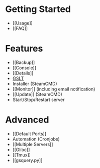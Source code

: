 # Getting Started
* [[Usage]]
* [[FAQ]]

# Features
* [[Backup]]
* [[Console]]
* [[Details]]
* [GSLT](https://github.com/dgibbs64/linuxgsm/wiki/Game-Server-Login-Token)
* Installer (SteamCMD)
* [[Monitor]] (including email notification)
* [[Update]] (SteamCMD)
* Start/Stop/Restart server


# Advanced
* [[Default Ports]]
* Automation (Cronjobs)
* [[Multiple Servers]]
* [[Glibc]]
* [[Tmux]]
* [[gsquery.py]]